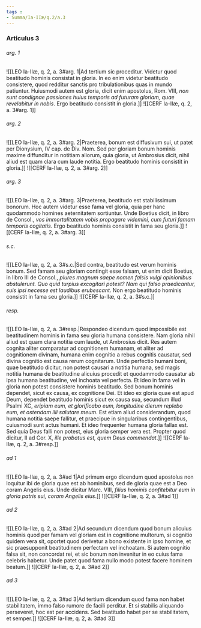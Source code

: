 ```yaml
---
tags : 
- Summa/Ia-IIæ/q.2/a.3
---
```


### Articulus 3

###### arg. 1
![[LEO Ia-IIæ, q. 2, a. 3#arg. 1|Ad tertium sic proceditur. Videtur quod beatitudo hominis consistat in gloria. In eo enim videtur beatitudo consistere, quod redditur sanctis pro tribulationibus quas in mundo patiuntur. Huiusmodi autem est gloria, dicit enim apostolus, Rom. VIII, *non sunt condignae passiones huius temporis ad futuram gloriam, quae revelabitur in nobis*. Ergo beatitudo consistit in gloria.]]
![[CERF Ia-IIæ, q. 2, a. 3#arg. 1]]

###### arg. 2
![[LEO Ia-IIæ, q. 2, a. 3#arg. 2|Praeterea, bonum est diffusivum sui, ut patet per Dionysium, IV cap. de Div. Nom. Sed per gloriam bonum hominis maxime diffunditur in notitiam aliorum, quia gloria, ut Ambrosius dicit, nihil aliud est quam clara cum laude notitia. Ergo beatitudo hominis consistit in gloria.]]
![[CERF Ia-IIæ, q. 2, a. 3#arg. 2]]

###### arg. 3
![[LEO Ia-IIæ, q. 2, a. 3#arg. 3|Praeterea, beatitudo est stabilissimum bonorum. Hoc autem videtur esse fama vel gloria, quia per hanc quodammodo homines aeternitatem sortiuntur. Unde Boetius dicit, in libro de Consol., *vos immortalitatem vobis propagare videmini, cum futuri famam temporis cogitatis*. Ergo beatitudo hominis consistit in fama seu gloria.]]
![[CERF Ia-IIæ, q. 2, a. 3#arg. 3]]

###### s.c.
![[LEO Ia-IIæ, q. 2, a. 3#s.c.|Sed contra, beatitudo est verum hominis bonum. Sed famam seu gloriam contingit esse falsam, ut enim dicit Boetius, in libro III de Consol., *plures magnum saepe nomen falsis vulgi opinionibus abstulerunt. Quo quid turpius excogitari potest? Nam qui falso praedicantur, suis ipsi necesse est laudibus erubescant*. Non ergo beatitudo hominis consistit in fama seu gloria.]]
![[CERF Ia-IIæ, q. 2, a. 3#s.c.]]

###### resp.
![[LEO Ia-IIæ, q. 2, a. 3#resp.|Respondeo dicendum quod impossibile est beatitudinem hominis in fama seu gloria humana consistere. Nam gloria nihil aliud est quam clara notitia cum laude, ut Ambrosius dicit. Res autem cognita aliter comparatur ad cognitionem humanam, et aliter ad cognitionem divinam, humana enim cognitio a rebus cognitis causatur, sed divina cognitio est causa rerum cognitarum. Unde perfectio humani boni, quae beatitudo dicitur, non potest causari a notitia humana, sed magis notitia humana de beatitudine alicuius procedit et quodammodo causatur ab ipsa humana beatitudine, vel inchoata vel perfecta. Et ideo in fama vel in gloria non potest consistere hominis beatitudo. Sed bonum hominis dependet, sicut ex causa, ex cognitione Dei. Et ideo ex gloria quae est apud Deum, dependet beatitudo hominis sicut ex causa sua, secundum illud Psalmi XC, *eripiam eum, et glorificabo eum, longitudine dierum replebo eum, et ostendam illi salutare meum*. Est etiam aliud considerandum, quod humana notitia saepe fallitur, et praecipue in singularibus contingentibus, cuiusmodi sunt actus humani. Et ideo frequenter humana gloria fallax est. Sed quia Deus falli non potest, eius gloria semper vera est. Propter quod dicitur, II ad Cor. X, *ille probatus est, quem Deus commendat*.]]
![[CERF Ia-IIæ, q. 2, a. 3#resp.]]

###### ad 1
![[LEO Ia-IIæ, q. 2, a. 3#ad 1|Ad primum ergo dicendum quod apostolus non loquitur ibi de gloria quae est ab hominibus, sed de gloria quae est a Deo coram Angelis eius. Unde dicitur Marc. VIII, *filius hominis confitebitur eum in gloria patris sui, coram Angelis eius*.]]
![[CERF Ia-IIæ, q. 2, a. 3#ad 1]]

###### ad 2
![[LEO Ia-IIæ, q. 2, a. 3#ad 2|Ad secundum dicendum quod bonum alicuius hominis quod per famam vel gloriam est in cognitione multorum, si cognitio quidem vera sit, oportet quod derivetur a bono existente in ipso homine, et sic praesupponit beatitudinem perfectam vel inchoatam. Si autem cognitio falsa sit, non concordat rei, et sic bonum non invenitur in eo cuius fama celebris habetur. Unde patet quod fama nullo modo potest facere hominem beatum.]]
![[CERF Ia-IIæ, q. 2, a. 3#ad 2]]

###### ad 3
![[LEO Ia-IIæ, q. 2, a. 3#ad 3|Ad tertium dicendum quod fama non habet stabilitatem, immo falso rumore de facili perditur. Et si stabilis aliquando perseveret, hoc est per accidens. Sed beatitudo habet per se stabilitatem, et semper.]]
![[CERF Ia-IIæ, q. 2, a. 3#ad 3]]

